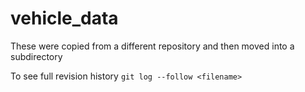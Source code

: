 # vehicle_data

These were copied from a different repository and then moved into a subdirectory 

To see full revision history `git log --follow <filename>`
